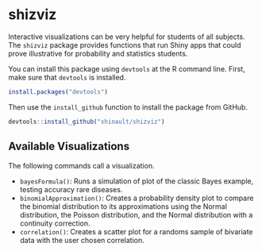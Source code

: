 # shizviz

Interactive visualizations can be very helpful for students of all subjects. 
The `shizviz` package provides functions that run Shiny apps that could prove
illustrative for probability and statistics students.

You can install this package using `devtools` at the R command line.  First, 
make sure that `devtools` is installed.
```r
install.packages("devtools")
```
Then use the `install_github` function to install the package from GitHub.
```r
devtools::install_github("shinault/shizviz")
```

## Available Visualizations

The following commands call a visualization.
* `bayesFormula()`: Runs a simulation of plot of the classic Bayes example, 
testing accuracy rare diseases.
* `binomialApproximation()`: Creates a probability density plot to compare the 
binomial distribution to its approximations using the Normal distribution, the
Poisson distribution, and the Normal distribution with a continuity correction.
* `correlation()`: Creates a scatter plot for a randoms sample of bivariate data
with the user chosen correlation.

